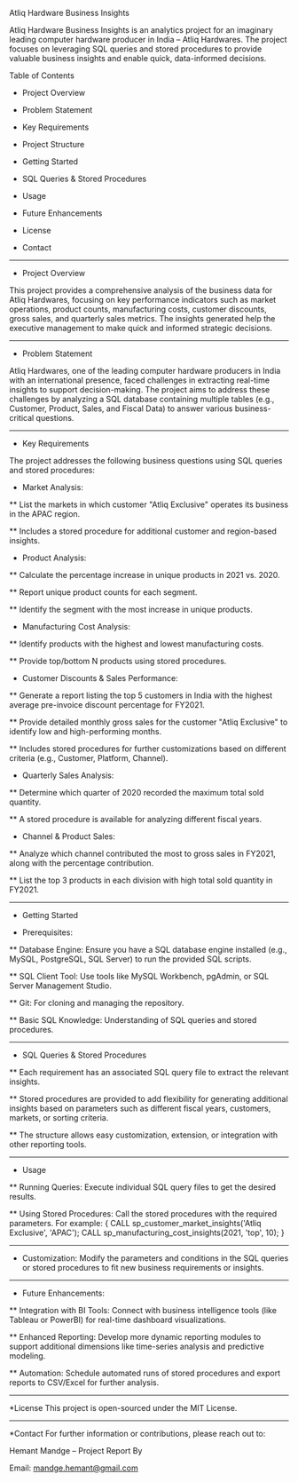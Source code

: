 Atliq Hardware Business Insights

Atliq Hardware Business Insights is an analytics project for an imaginary leading computer hardware producer in India – Atliq Hardwares. The project focuses on leveraging SQL queries and stored procedures to provide valuable business insights and enable quick, data-informed decisions.

Table of Contents

* Project Overview

* Problem Statement

* Key Requirements

* Project Structure

* Getting Started

* SQL Queries & Stored Procedures

* Usage

* Future Enhancements

* License

* Contact
  
------------------------------------------------------------------------------------------------------------------------------------------------------------------------------------------

* Project Overview
  
This project provides a comprehensive analysis of the business data for Atliq Hardwares, focusing on key performance indicators such as market operations, product counts, manufacturing costs, customer discounts, gross sales, and quarterly sales metrics. The insights generated help the executive management to make quick and informed strategic decisions.

------------------------------------------------------------------------------------------------------------------------------------------------------------------------------------------

* Problem Statement

Atliq Hardwares, one of the leading computer hardware producers in India with an international presence, faced challenges in extracting real-time insights to support decision-making. The project aims to address these challenges by analyzing a SQL database containing multiple tables (e.g., Customer, Product, Sales, and Fiscal Data) to answer various business-critical questions.

------------------------------------------------------------------------------------------------------------------------------------------------------------------------------------------

* Key Requirements
  
The project addresses the following business questions using SQL queries and stored procedures:

* Market Analysis:

** List the markets in which customer "Atliq Exclusive" operates its business in the APAC region.

** Includes a stored procedure for additional customer and region-based insights.

* Product Analysis:

** Calculate the percentage increase in unique products in 2021 vs. 2020.

** Report unique product counts for each segment.

** Identify the segment with the most increase in unique products.

* Manufacturing Cost Analysis:

** Identify products with the highest and lowest manufacturing costs.

** Provide top/bottom N products using stored procedures.

* Customer Discounts & Sales Performance:

** Generate a report listing the top 5 customers in India with the highest average pre-invoice discount percentage for FY2021.

** Provide detailed monthly gross sales for the customer "Atliq Exclusive" to identify low and high-performing months.

** Includes stored procedures for further customizations based on different criteria (e.g., Customer, Platform, Channel).

* Quarterly Sales Analysis:

** Determine which quarter of 2020 recorded the maximum total sold quantity.

** A stored procedure is available for analyzing different fiscal years.

* Channel & Product Sales:

** Analyze which channel contributed the most to gross sales in FY2021, along with the percentage contribution.

** List the top 3 products in each division with high total sold quantity in FY2021.

------------------------------------------------------------------------------------------------------------------------------------------------------------------------------------------

* Getting Started

* Prerequisites:

** Database Engine: Ensure you have a SQL database engine installed (e.g., MySQL, PostgreSQL, SQL Server) to run the provided SQL scripts.

** SQL Client Tool: Use tools like MySQL Workbench, pgAdmin, or SQL Server Management Studio.

** Git: For cloning and managing the repository.

** Basic SQL Knowledge: Understanding of SQL queries and stored procedures.

------------------------------------------------------------------------------------------------------------------------------------------------------------------------------------------

* SQL Queries & Stored Procedures

** Each requirement has an associated SQL query file to extract the relevant insights.

** Stored procedures are provided to add flexibility for generating additional insights based on parameters such as different fiscal years, customers, markets, or sorting criteria.

** The structure allows easy customization, extension, or integration with other reporting tools.

------------------------------------------------------------------------------------------------------------------------------------------------------------------------------------------

* Usage

** Running Queries: Execute individual SQL query files to get the desired results.

** Using Stored Procedures: Call the stored procedures with the required parameters. For example:
{
CALL sp_customer_market_insights('Atliq Exclusive', 'APAC');
CALL sp_manufacturing_cost_insights(2021, 'top', 10);
}

------------------------------------------------------------------------------------------------------------------------------------------------------------------------------------------

* Customization: Modify the parameters and conditions in the SQL queries or stored procedures to fit new business requirements or insights.

------------------------------------------------------------------------------------------------------------------------------------------------------------------------------------------

* Future Enhancements:
  
** Integration with BI Tools: Connect with business intelligence tools (like Tableau or PowerBI) for real-time dashboard visualizations.

** Enhanced Reporting: Develop more dynamic reporting modules to support additional dimensions like time-series analysis and predictive modeling.

** Automation: Schedule automated runs of stored procedures and export reports to CSV/Excel for further analysis.

------------------------------------------------------------------------------------------------------------------------------------------------------------------------------------------

*License
This project is open-sourced under the MIT License.

------------------------------------------------------------------------------------------------------------------------------------------------------------------------------------------

*Contact
For further information or contributions, please reach out to:

Hemant Mandge – Project Report By

Email: mandge.hemant@gmail.com
